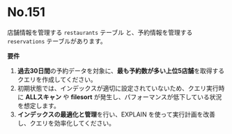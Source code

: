 # No.151

店舗情報を管理する `restaurants` テーブル と、予約情報を管理する `reservations` テーブルがあります。

**要件**

1. **過去30日間**の予約データを対象に、**最も予約数が多い上位5店舗**を取得するクエリを作成してください。
2. 初期状態では、インデックスが適切に設定されていないため、クエリ実行時に **ALLスキャン** や **filesort** が発生し、パフォーマンスが低下している状況を想定します。
3. **インデックスの最適化と管理**を行い、EXPLAIN を使って実行計画を改善し、クエリを効率化してください。

